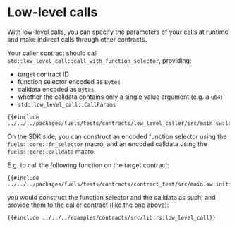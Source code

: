 # Low-level calls

<!-- This section should explain what low-level calls are and how to do them -->
With low-level calls, you can specify the parameters of your calls at runtime and make indirect calls through other contracts.

Your caller contract should call `std::low_level_call::call_with_function_selector`, providing:
  - target contract ID
  - function selector encoded as `Bytes`
  - calldata encoded as `Bytes`
  - whether the calldata contains only a single value argument (e.g. a `u64`)
  - `std::low_level_call::CallParams`

```rust,ignore
{{#include ../../../packages/fuels/tests/contracts/low_level_caller/src/main.sw:low_level_call_contract}}
```

On the SDK side, you can construct an encoded function selector using the `fuels::core::fn_selector` macro, and an encoded calldata using the `fuels::core::calldata` macro.

E.g. to call the following function on the target contract:

```rust,ignore
{{#include ../../../packages/fuels/tests/contracts/contract_test/src/main.sw:initialize_counter}}
```

you would construct the function selector and the calldata as such, and provide them to the caller contract (like the one above):

```rust,ignore
{{#include ../../../examples/contracts/src/lib.rs:low_level_call}}
```
